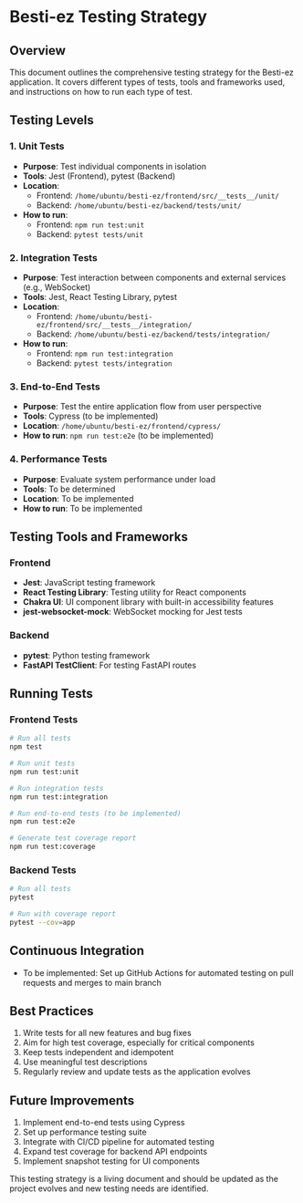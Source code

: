 # Besti-ez Testing Strategy

## Overview
This document outlines the comprehensive testing strategy for the Besti-ez application. It covers different types of tests, tools and frameworks used, and instructions on how to run each type of test.

## Testing Levels

### 1. Unit Tests
- **Purpose**: Test individual components in isolation
- **Tools**: Jest (Frontend), pytest (Backend)
- **Location**:
  - Frontend: `/home/ubuntu/besti-ez/frontend/src/__tests__/unit/`
  - Backend: `/home/ubuntu/besti-ez/backend/tests/unit/`
- **How to run**:
  - Frontend: `npm run test:unit`
  - Backend: `pytest tests/unit`

### 2. Integration Tests
- **Purpose**: Test interaction between components and external services (e.g., WebSocket)
- **Tools**: Jest, React Testing Library, pytest
- **Location**:
  - Frontend: `/home/ubuntu/besti-ez/frontend/src/__tests__/integration/`
  - Backend: `/home/ubuntu/besti-ez/backend/tests/integration/`
- **How to run**:
  - Frontend: `npm run test:integration`
  - Backend: `pytest tests/integration`

### 3. End-to-End Tests
- **Purpose**: Test the entire application flow from user perspective
- **Tools**: Cypress (to be implemented)
- **Location**: `/home/ubuntu/besti-ez/frontend/cypress/`
- **How to run**: `npm run test:e2e` (to be implemented)

### 4. Performance Tests
- **Purpose**: Evaluate system performance under load
- **Tools**: To be determined
- **Location**: To be implemented
- **How to run**: To be implemented

## Testing Tools and Frameworks

### Frontend
- **Jest**: JavaScript testing framework
- **React Testing Library**: Testing utility for React components
- **Chakra UI**: UI component library with built-in accessibility features
- **jest-websocket-mock**: WebSocket mocking for Jest tests

### Backend
- **pytest**: Python testing framework
- **FastAPI TestClient**: For testing FastAPI routes

## Running Tests

### Frontend Tests
```bash
# Run all tests
npm test

# Run unit tests
npm run test:unit

# Run integration tests
npm run test:integration

# Run end-to-end tests (to be implemented)
npm run test:e2e

# Generate test coverage report
npm run test:coverage
```

### Backend Tests
```bash
# Run all tests
pytest

# Run with coverage report
pytest --cov=app
```

## Continuous Integration
- To be implemented: Set up GitHub Actions for automated testing on pull requests and merges to main branch

## Best Practices
1. Write tests for all new features and bug fixes
2. Aim for high test coverage, especially for critical components
3. Keep tests independent and idempotent
4. Use meaningful test descriptions
5. Regularly review and update tests as the application evolves

## Future Improvements
1. Implement end-to-end tests using Cypress
2. Set up performance testing suite
3. Integrate with CI/CD pipeline for automated testing
4. Expand test coverage for backend API endpoints
5. Implement snapshot testing for UI components

This testing strategy is a living document and should be updated as the project evolves and new testing needs are identified.
